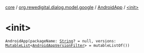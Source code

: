 [core](../../index.md) / [org.rewedigital.dialog.model.google](../index.md) / [AndroidApp](index.md) / [&lt;init&gt;](./-init-.md)

# &lt;init&gt;

`AndroidApp(packageName: `[`String`](https://kotlinlang.org/api/latest/jvm/stdlib/kotlin/-string/index.html)`? = null, versions: `[`MutableList`](https://kotlinlang.org/api/latest/jvm/stdlib/kotlin.collections/-mutable-list/index.html)`<`[`AndroidAppVersionFilter`](../-android-app-version-filter/index.md)`> = mutableListOf())`
